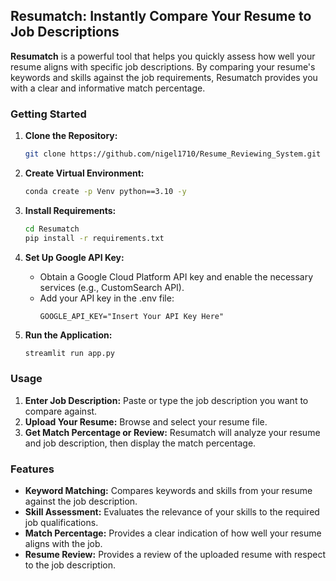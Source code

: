 ## Resumatch: Instantly Compare Your Resume to Job Descriptions

**Resumatch** is a powerful tool that helps you quickly assess how well your resume aligns with specific job descriptions. By comparing your resume's keywords and skills against the job requirements, Resumatch provides you with a clear and informative match percentage.

### Getting Started

1. **Clone the Repository:**
   ```bash
   git clone https://github.com/nigel1710/Resume_Reviewing_System.git
   ```
2. **Create Virtual Environment:**
   ```bash
   conda create -p Venv python==3.10 -y
   ```

3. **Install Requirements:**
   ```bash
   cd Resumatch
   pip install -r requirements.txt
   ```

4. **Set Up Google API Key:**
   - Obtain a Google Cloud Platform API key and enable the necessary services (e.g., CustomSearch API).
   - Add your API key in the .env file:
     ```
     GOOGLE_API_KEY="Insert Your API Key Here"
     ```

5. **Run the Application:**
   ```bash
   streamlit run app.py
   ```

### Usage

1. **Enter Job Description:** Paste or type the job description you want to compare against.
2. **Upload Your Resume:** Browse and select your resume file.
3. **Get Match Percentage or Review:** Resumatch will analyze your resume and job description, then display the match percentage.

### Features

* **Keyword Matching:** Compares keywords and skills from your resume against the job description.
* **Skill Assessment:** Evaluates the relevance of your skills to the required job qualifications.
* **Match Percentage:** Provides a clear indication of how well your resume aligns with the job.
* **Resume Review:** Provides a review of the uploaded resume with respect to the job description.


